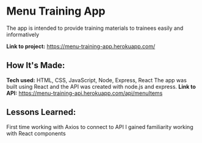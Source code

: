 # Menu Training App
The app is intended to provide training materials to trainees easily and informatively

**Link to project:** https://menu-training-app.herokuapp.com/

## How It's Made:

**Tech used:** HTML, CSS, JavaScript, Node, Express, React
The app was built using React and the API was created with node.js and express.  **Link to API:** https://menu-training-api.herokuapp.com/api/menuItems
## Lessons Learned:
First time working with Axios to connect to API
I gained familiarity working with React components
